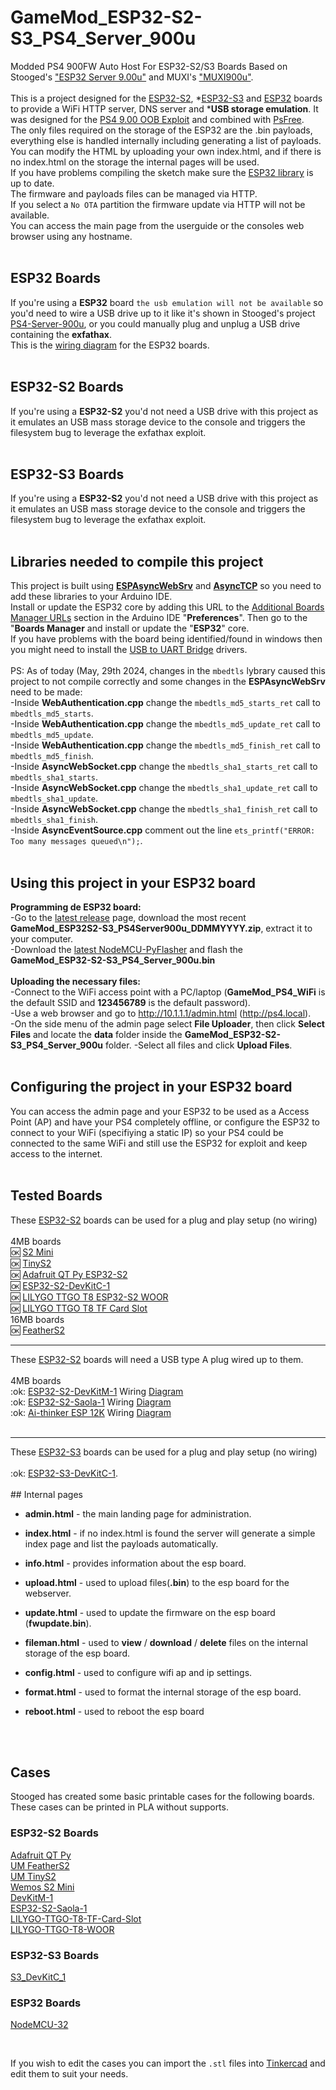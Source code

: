 # GameMod_ESP32-S2-S3_PS4_Server_900u
Modded PS4 900FW Auto Host For ESP32-S2/S3 Boards Based on Stooged's ["ESP32 Server 9.00u"](https://github.com/stooged/ESP32-Server-900u) and MUXI's ["MUXI900u"](https://psxtools.de/forum/index.php?thread/89778-ps4-exploit-muxi900u-mit-usb-emulation-f%C3%BCr-esp32-s2-s3/).<br><br>
This is a project designed for the [ESP32-S2](https://www.espressif.com/en/products/socs/esp32-s2), *[ESP32-S3](https://www.espressif.com/en/products/socs/esp32-s3) and [ESP32](https://www.espressif.com/en/products/socs/esp32) boards to provide a WiFi HTTP server, DNS server and *<b>USB storage emulation</b>.
It was designed for the [PS4 9.00 OOB Exploit](https://github.com/ChendoChap/pOOBs4) and combined with [PsFree](https://wololo.net/2023/12/04/psfree-webkit-exploit-for-ps4-6-00-to-9-60-and-ps5-1-00-to-5-50-quickhen-toolkit-announced).<br>
The only files required on the storage of the ESP32 are the .bin payloads, everything else is handled internally including generating a list of payloads.<br>
You can modify the HTML by uploading your own index.html, and if there is no index.html on the storage the internal pages will be used.<br>
If you have problems compiling the sketch make sure the [ESP32 library](https://github.com/stooged/ESP32-Server-900u#libraries) is up to date.<br>
The firmware and payloads files can be managed via HTTP.<br>
If you select a `No OTA` partition the firmware update via HTTP will not be available.<br>
You can access the main page from the userguide or the consoles web browser using any hostname.<br><br> 
## ESP32 Boards
If you're using a <b>ESP32</b> board `the usb emulation will not be available` so you'd need to wire a USB drive up to it like it's shown in Stooged's project [PS4-Server-900u](https://github.com/stooged/PS4-Server-900u), or you could manually plug and unplug a USB drive containing the <b>exfathax</b>.<br>This is the [wiring diagram](https://github.com/stooged/ESP32-Server-900u/blob/main/Images/esp32_diag.jpg) for the ESP32 boards.<br><br>
## ESP32-S2 Boards
If you're using a <b>ESP32-S2</b> you'd not need a USB drive with this project as it emulates an USB mass storage device to the console and triggers the filesystem bug to leverage the exfathax exploit.<br><br>
## ESP32-S3 Boards
If you're using a <b>ESP32-S2</b> you'd not need a USB drive with this project as it emulates an USB mass storage device to the console and triggers the filesystem bug to leverage the exfathax exploit.<br><br>
## Libraries needed to compile this project
This project is built using <b><a href=https://github.com/me-no-dev/ESPAsyncWebServer>ESPAsyncWebSrv</a></b> and <b><a href=https://github.com/me-no-dev/AsyncTCP>AsyncTCP</a></b> so you need to add these libraries to your Arduino IDE.<br>
Install or update the ESP32 core by adding this URL to the <a href=https://docs.arduino.cc/learn/starting-guide/cores>Additional Boards Manager URLs</a> section in the Arduino IDE "<b>Preferences</b>".
Then go to the "<b>Boards Manager</b> and install or update the "<b>ESP32</b>" core.<br>
If you have problems with the board being identified/found in windows then you might need to install the <a href=https://www.silabs.com/developers/usb-to-uart-bridge-vcp-drivers>USB to UART Bridge</a> drivers.<br><br>
PS: As of today (May, 29th 2024, changes in the `mbedtls` lybrary caused this project to not compile correctly and some changes in the <b>ESPAsyncWebSrv</b> need to be made:<br>
-Inside <b>WebAuthentication.cpp</b> change the `mbedtls_md5_starts_ret` call to `mbedtls_md5_starts`.<br>
-Inside <b>WebAuthentication.cpp</b> change the `mbedtls_md5_update_ret` call to `mbedtls_md5_update`.<br>
-Inside <b>WebAuthentication.cpp</b> change the `mbedtls_md5_finish_ret` call to `mbedtls_md5_finish`.<br>
-Inside <b>AsyncWebSocket.cpp</b> change the `mbedtls_sha1_starts_ret` call to `mbedtls_sha1_starts`.<br>
-Inside <b>AsyncWebSocket.cpp</b> change the `mbedtls_sha1_update_ret` call to `mbedtls_sha1_update`.<br>
-Inside <b>AsyncWebSocket.cpp</b> change the `mbedtls_sha1_finish_ret` call to `mbedtls_sha1_finish`.<br>
-Inside <b>AsyncEventSource.cpp</b> comment out the line `ets_printf("ERROR: Too many messages queued\n");`.<br><br>
## Using this project in your ESP32 board
<b>Programming de ESP32 board:</b><br>
-Go to the [latest release](https://github.com/gamemoddesignbr/GameMod_ESP32-S2-S3_PS4_Server_900u/releases/latest) page, download the most recent <b>GameMod_ESP32S2-S3_PS4Server900u_DDMMYYYY.zip</b>, extract it to your computer.<br>
-Download the [latest NodeMCU-PyFlasher](https://github.com/marcelstoer/nodemcu-pyflasher/releases/latest) and flash the <b>GameMod_ESP32-S2-S3_PS4_Server_900u.bin</b><br><br>
<b>Uploading the necessary files:</b><br>
-Connect to the WiFi access point with a PC/laptop (<b>GameMod_PS4_WiFi</b> is the default SSID and <b>123456789</b> is the default password).<br>
-Use a web browser and go to http://10.1.1.1/admin.html (http://ps4.local).<br>
-On the side menu of the admin page select <b>File Uploader</b>, then click <b>Select Files</b> and locate the <b>data</b> folder inside the <b>GameMod_ESP32-S2-S3_PS4_Server_900u</b> folder.
-Select all files and click <b>Upload Files</b>.<br><br>
## Configuring the project in your ESP32 board
You can access the admin page and your ESP32 to be used as a Access Point (AP) and have your PS4 completely offline, or configure the ESP32 to connect to your WiFi (specifiying a static IP) so your PS4 could be connected to the same WiFi and still use the ESP32 for exploit and keep access to the internet.<br><br>
## Tested Boards
These <a href=https://www.espressif.com/en/products/socs/esp32-s2>ESP32-S2</a> boards can be used for a plug and play setup (no wiring)<br><br>
4MB boards<br>
:ok: <a href=https://www.wemos.cc/en/latest/s2/s2_mini.html>S2 Mini</a><br>
:ok: <a href=https://unexpectedmaker.com/tinys2>TinyS2</a><br>
:ok: <a href="https://www.adafruit.com/product/5325">Adafruit QT Py ESP32-S2</a><br>
:ok: <a href=https://docs.espressif.com/projects/esp-idf/en/latest/esp32s2/hw-reference/esp32s2/user-guide-s2-devkitc-1.html>ESP32-S2-DevKitC-1</a><br>
:ok: <a href="http://www.lilygo.cn/prod_view.aspx?TypeId=50063&Id=1320&FId=t3:50063:3">LILYGO TTGO T8 ESP32-S2 WOOR</a><br>
:ok: <a href="http://www.lilygo.cn/prod_view.aspx?TypeId=50063&Id=1300&FId=t3:50063:3">LILYGO TTGO T8 TF Card Slot</a><br>
16MB boards<br>
:ok: <a href=https://feathers2.io/>FeatherS2</a><br>
<hr>These <a href=https://www.espressif.com/en/products/socs/esp32-s2>ESP32-S2</a> boards will need a USB type A plug wired up to them.<br><br>
4MB boards<br>
:ok: <a href=https://docs.espressif.com/projects/esp-idf/en/latest/esp32s2/hw-reference/esp32s2/user-guide-devkitm-1-v1.html>ESP32-S2-DevKitM-1</a> Wiring <a href=https://github.com/stooged/ESP32-Server-900u/blob/main/Images/esp32-s2-devkitm-1.jpg>Diagram</a><br>
:ok: <a href=https://docs.espressif.com/projects/esp-idf/en/latest/esp32s2/hw-reference/esp32s2/user-guide-saola-1-v1.2.html>ESP32-S2-Saola-1</a> Wiring <a href=https://github.com/stooged/ESP32-Server-900u/blob/main/Images/esp32-s2-saola-1.jpg>Diagram</a><br>
:ok: <a href=https://docs.ai-thinker.com/en/12k_development_board_esp32-s2>Ai-thinker ESP 12K</a> Wiring <a href=https://github.com/stooged/ESP32-Server-900u/blob/main/Images/ai-thinker-esp12k.jpg>Diagram</a><br><br>
<hr>These <a href=https://www.espressif.com/en/products/socs/esp32-s3>ESP32-S3</a> boards can be used for a plug and play setup (no wiring)<br><br>
:ok: <a href=https://docs.espressif.com/projects/esp-idf/en/latest/esp32s3/hw-reference/esp32s3/user-guide-devkitc-1.html>ESP32-S3-DevKitC-1</a>.<br><br>
## Internal pages

* <b>admin.html</b> - the main landing page for administration.

* <b>index.html</b> - if no index.html is found the server will generate a simple index page and list the payloads automatically.

* <b>info.html</b> - provides information about the esp board.

* <b>upload.html</b> - used to upload files(<b>.bin</b>) to the esp board for the webserver.

* <b>update.html</b> - used to update the firmware on the esp board (<b>fwupdate.bin</b>).

* <b>fileman.html</b> - used to <b>view</b> / <b>download</b> / <b>delete</b> files on the internal storage of the esp board.

* <b>config.html</b> - used to configure wifi ap and ip settings.

* <b>format.html</b> - used to format the internal storage of the esp board.

* <b>reboot.html</b> - used to reboot the esp board

<br><br>

## Cases

Stooged has created some basic printable cases for the following boards.<br>
These cases can be printed in PLA without supports.

### ESP32-S2 Boards

<a href=https://github.com/stooged/ESP32-Server-900u/tree/main/3D_Printed_Cases/Adafruit_QT_Py>Adafruit QT Py</a><br>
<a href=https://github.com/stooged/ESP32-Server-900u/tree/main/3D_Printed_Cases/UM_FeatherS2>UM FeatherS2</a><br>
<a href=https://github.com/stooged/ESP32-Server-900u/tree/main/3D_Printed_Cases/UM_TinyS2>UM TinyS2</a><br>
<a href=https://github.com/stooged/ESP32-Server-900u/tree/main/3D_Printed_Cases/Wemos_S2_Mini>Wemos S2 Mini</a><br>
<a href=https://github.com/stooged/ESP32-Server-900u/tree/main/3D_Printed_Cases/DevKitM_1>DevKitM-1</a><br>
<a href=https://github.com/stooged/ESP32-Server-900u/tree/main/3D_Printed_Cases/ESP32_S2_Saola_1>ESP32-S2-Saola-1</a><br>
<a href=https://github.com/stooged/ESP32-Server-900u/tree/main/3D_Printed_Cases/LILYGO_TTGO_T8_TF_Card_Slot>LILYGO-TTGO-T8-TF-Card-Slot</a><br>
<a href=https://github.com/stooged/ESP32-Server-900u/tree/main/3D_Printed_Cases/LILYGO_TTGO_T8_WOOR>LILYGO-TTGO-T8-WOOR</a><br>



### ESP32-S3 Boards

<a href=https://github.com/stooged/ESP32-Server-900u/tree/main/3D_Printed_Cases/S3_DevKitC_1>S3_DevKitC_1</a><br>


### ESP32 Boards

<a href=https://github.com/stooged/ESP32-Server-900u/tree/main/3D_Printed_Cases/NodeMCU_32>NodeMCU-32</a><br>

<br>

If you wish to edit the cases you can import the `.stl` files into <a href=https://www.tinkercad.com/>Tinkercad<a/> and edit them to suit your needs.

<br>

